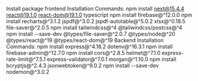 Install package
frontend Installation Commands:
npm install next@15.4.4 react@19.1.0 react-dom@19.1.0 typescript
npm install firebase@^12.0.0
npm install recharts@^3.1.2 jspdf@^3.0.2 jspdf-autotable@^5.0.2 xlsx@^0.18.5 file-saver@^2.0.5
npm install tailwindcss@^4 @tailwindcss/postcss@^4
npm install --save-dev @types/file-saver@^2.0.7 @types/node@^20 @types/react@^19 @types/react-dom@^19
Backend Installation Commands:
npm install express@^4.18.2 dotenv@^16.3.1
npm install firebase-admin@^12.7.0
npm install cors@^2.8.5 helmet@^7.1.0 express-rate-limit@^7.5.1 express-validator@^7.0.1 morgan@^1.10.0
npm install bcryptjs@^2.4.3 jsonwebtoken@^9.0.2
npm install --save-dev nodemon@^3.0.2